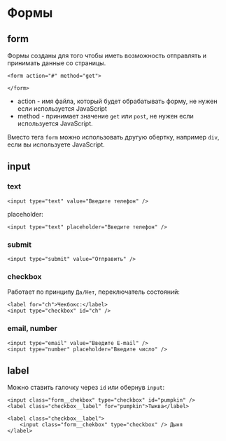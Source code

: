 # Формы

## form
Формы созданы для того чтобы иметь возможность отправлять и принимать данные со страницы.

    <form action="#" method="get">

    </form>

* action - имя файла, который будет обрабатывать форму, не нужен если используется JavaScript
* method - принимает значение `get` или `post`, не нужен если используется JavaScript.

Вместо тега `form` можно использовать другую обертку, например `div`, если вы используете JavaScript.

## input
### text

    <input type="text" value="Введите телефон" />

placeholder:

    <input type="text" placeholder="Введите телефон" />

### submit

    <input type="submit" value="Отправить" />

### checkbox
Работает по принципу `Да/Нет`, переключатель состояний:

    <label for="ch">Чекбокс:</label>
    <input type="checkbox" id="ch" />

### email, number

    <input type="email" value="Введите E-mail" />
    <input type="number" placeholder="Введите число" />

## label
Можно ставить галочку через `id` или обернув `input`:

    <input class="form__chekbox" type="checkbox" id="pumpkin" />
    <label class="checkbox__label" for="pumpkin">Тыква</label>
    
    <label class="checkbox__label">
        <input class="form__chekbox" type="checkbox" /> Дыня
    </label>